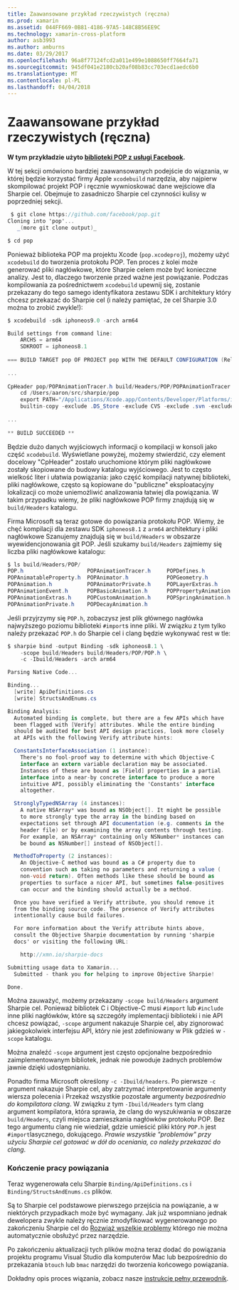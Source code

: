 ```yaml
---
title: Zaawansowane przykład rzeczywistych (ręczna)
ms.prod: xamarin
ms.assetid: 044FF669-0B81-4186-97A5-148C8B56EE9C
ms.technology: xamarin-cross-platform
author: asb3993
ms.author: amburns
ms.date: 03/29/2017
ms.openlocfilehash: 96a8f77124fcd2a011e499e1088650ff7664fa71
ms.sourcegitcommit: 945df041e2180cb20af08b83cc703ecd1aedc6b0
ms.translationtype: MT
ms.contentlocale: pl-PL
ms.lasthandoff: 04/04/2018
---
```

# <a name="advanced-manual-real-world-example"></a>Zaawansowane przykład rzeczywistych (ręczna)


**W tym przykładzie użyto [biblioteki POP z usługi Facebook](https://github.com/facebook/pop).**


W tej sekcji omówiono bardziej zaawansowanych podejście do wiązania, w której będzie korzystać firmy Apple `xcodebuild` narzędzia, aby najpierw skompilować projekt POP i ręcznie wywnioskować dane wejściowe dla Sharpie cel. Obejmuje to zasadniczo Sharpie cel czynności kulisy w poprzedniej sekcji.

```csharp
 $ git clone https://github.com/facebook/pop.git
Cloning into 'pop'...
   _(more git clone output)_

$ cd pop
```

Ponieważ biblioteka POP ma projektu Xcode (`pop.xcodeproj`), możemy użyć `xcodebuild` do tworzenia protokołu POP. Ten proces z kolei może generować pliki nagłówkowe, które Sharpie celem może być konieczne analizy. Jest to, dlaczego tworzenie przed ważne jest powiązanie. Podczas kompilowania za pośrednictwem `xcodebuild` upewnij się, zostanie przekazany do tego samego identyfikatora zestawu SDK i architektury który chcesz przekazać do Sharpie cel (i należy pamiętać, że cel Sharpie 3.0 można to zrobić zwykle!):

```csharp
$ xcodebuild -sdk iphoneos9.0 -arch arm64

Build settings from command line:
    ARCHS = arm64
    SDKROOT = iphoneos8.1
 
=== BUILD TARGET pop OF PROJECT pop WITH THE DEFAULT CONFIGURATION (Release) ===
 
...
 
CpHeader pop/POPAnimationTracer.h build/Headers/POP/POPAnimationTracer.h
    cd /Users/aaron/src/sharpie/pop
    export PATH="/Applications/Xcode.app/Contents/Developer/Platforms/iPhoneOS.platform/Developer/usr/bin:/Applications/Xcode.app/Contents/Developer/usr/bin:/Users/aaron/bin::/usr/local/bin:/usr/bin:/bin:/usr/sbin:/sbin:/opt/X11/bin:/usr/local/git/bin:/Users/aaron/.rvm/bin"
    builtin-copy -exclude .DS_Store -exclude CVS -exclude .svn -exclude .git -exclude .hg -strip-debug-symbols -strip-tool /Applications/Xcode.app/Contents/Developer/Toolchains/XcodeDefault.xctoolchain/usr/bin/strip -resolve-src-symlinks /Users/aaron/src/sharpie/pop/pop/POPAnimationTracer.h /Users/aaron/src/sharpie/pop/build/Headers/POP
 
...
 
** BUILD SUCCEEDED **
```

Będzie dużo danych wyjściowych informacji o kompilacji w konsoli jako część `xcodebuild`. Wyświetlane powyżej, możemy stwierdzić, czy element docelowy "CpHeader" zostało uruchomione którym pliki nagłówkowe zostały skopiowane do budowy katalogu wyjściowego. Jest to często wielkość liter i ułatwia powiązania: jako część kompilacji natywnej biblioteki, pliki nagłówkowe, często są kopiowane do "publiczne" eksploatacyjny lokalizacji co może uniemożliwić analizowania łatwiej dla powiązania. W takim przypadku wiemy, że pliki nagłówkowe POP firmy znajdują się w `build/Headers` katalogu.

Firma Microsoft są teraz gotowe do powiązania protokołu POP. Wiemy, że chęć kompilacji dla zestawu SDK `iphoneos8.1` z `arm64` architektury i pliki nagłówkowe Szanujemy znajdują się w `build/Headers` w obszarze wyewidencjonowania git POP. Jeśli szukamy `build/Headers` zajmiemy się liczba pliki nagłówkowe katalogu:

```csharp
$ ls build/Headers/POP/
POP.h                    POPAnimationTracer.h     POPDefines.h
POPAnimatableProperty.h  POPAnimator.h            POPGeometry.h
POPAnimation.h           POPAnimatorPrivate.h     POPLayerExtras.h
POPAnimationEvent.h      POPBasicAnimation.h      POPPropertyAnimation.h
POPAnimationExtras.h     POPCustomAnimation.h     POPSpringAnimation.h
POPAnimationPrivate.h    POPDecayAnimation.h
```

Jeśli przyjrzymy się `POP.h`, zobaczysz jest plik głównego nagłówka najwyższego poziomu biblioteki `#import`s inne pliki. W związku z tym tylko należy przekazać `POP.h` do Sharpie cel i clang będzie wykonywać rest w tle:

```csharp
$ sharpie bind -output Binding -sdk iphoneos8.1 \
    -scope build/Headers build/Headers/POP/POP.h \
    -c -Ibuild/Headers -arch arm64

Parsing Native Code...

Binding...
  [write] ApiDefinitions.cs
  [write] StructsAndEnums.cs

Binding Analysis:
  Automated binding is complete, but there are a few APIs which have
  been flagged with [Verify] attributes. While the entire binding
  should be audited for best API design practices, look more closely
  at APIs with the following Verify attribute hints:

  ConstantsInterfaceAssociation (1 instance):
    There's no fool-proof way to determine with which Objective-C
    interface an extern variable declaration may be associated.
    Instances of these are bound as [Field] properties in a partial
    interface into a near-by concrete interface to produce a more
    intuitive API, possibly eliminating the 'Constants' interface
    altogether.

  StronglyTypedNSArray (4 instances):
    A native NSArray* was bound as NSObject[]. It might be possible
    to more strongly type the array in the binding based on
    expectations set through API documentation (e.g. comments in the
    header file) or by examining the array contents through testing.
    For example, an NSArray* containing only NSNumber* instances can
    be bound as NSNumber[] instead of NSObject[].

  MethodToProperty (2 instances):
    An Objective-C method was bound as a C# property due to
    convention such as taking no parameters and returning a value (
    non-void return). Often methods like these should be bound as
    properties to surface a nicer API, but sometimes false-positives
    can occur and the binding should actually be a method.

  Once you have verified a Verify attribute, you should remove it
  from the binding source code. The presence of Verify attributes
  intentionally cause build failures.

  For more information about the Verify attribute hints above,
  consult the Objective Sharpie documentation by running 'sharpie
  docs' or visiting the following URL:

    http://xmn.io/sharpie-docs

Submitting usage data to Xamarin...
  Submitted - thank you for helping to improve Objective Sharpie!

Done.
```

Można zauważyć, możemy przekazany `-scope build/Headers` argument Sharpie cel. Ponieważ bibliotek C i Objective-C musi `#import` lub `#include` inne pliki nagłówków, które są szczegóły implementacji biblioteki i nie API chcesz powiązać, `-scope` argument nakazuje Sharpie cel, aby zignorować jakiegokolwiek interfejsu API, który nie jest zdefiniowany w Plik gdzieś w `-scope` katalogu.

Można znaleźć `-scope` argument jest często opcjonalne bezpośrednio zaimplementowanym bibliotek, jednak nie powoduje żadnych problemów jawnie dzięki udostępnianiu.

Ponadto firma Microsoft określony `-c -Ibuild/headers`. Po pierwsze `-c` argument nakazuje Sharpie cel, aby zatrzymać interpretowanie argumenty wiersza polecenia i Przekaż wszystkie pozostałe argumenty _bezpośrednio do kompilatora clang_. W związku z tym `-Ibuild/Headers` tym clang argument kompilatora, która sprawia, że clang do wyszukiwania w obszarze `build/Headers`, czyli miejsca zamieszkania nagłówków protokołu POP. Bez tego argumentu clang nie wiedział, gdzie umieścić pliki który `POP.h` jest `#import`lasycznego, dokującego. _Prawie wszystkie "problemów" przy użyciu Sharpie cel gotować w dół do oceniania, co należy przekazać do clang_.

### <a name="completing-the-binding"></a>Kończenie pracy powiązania

Teraz wygenerowała celu Sharpie `Binding/ApiDefinitions.cs` i `Binding/StructsAndEnums.cs` plików.

Są to Sharpie cel podstawowe pierwszego przejścia na powiązanie, a w niektórych przypadkach może być wymagany. Jak już wspomniano jednak dewelopera zwykle należy ręcznie zmodyfikować wygenerowanego po zakończeniu Sharpie cel do [Rozwiąż wszelkie problemy](~/cross-platform/macios/binding/objective-sharpie/platform/apidefinitions-structsandenums.md) którego nie można automatycznie obsłużyć przez narzędzie.

Po zakończeniu aktualizacji tych plików można teraz dodać do powiązania projektu programu Visual Studio dla komputerów Mac lub bezpośrednio do przekazania `btouch` lub `bmac` narzędzi do tworzenia końcowego powiązania.

Dokładny opis proces wiązania, zobacz nasze [instrukcje pełny przewodnik](~/ios/platform/binding-objective-c/walkthrough.md).

